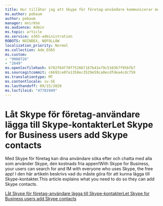 ```yaml
---
title: Hur tillåter jag att Skype för företag-användare kommunicerar med Skype-användare
ms.author: pebaum
author: pebaum
manager: mnirkhe
ms.audience: Admin
ms.topic: article
ms.service: o365-administration
ROBOTS: NOINDEX, NOFOLLOW
localization_priority: Normal
ms.collection: Adm_O365
ms.custom:
- "9000726"
- "2649"
ms.openlocfilehash: 6702f64f70f752667167b41e79c510367f95bfb7
ms.sourcegitcommit: c6692ce0fa1358ec3529e59ca0ecdfdea4cdc759
ms.translationtype: MT
ms.contentlocale: sv-SE
ms.lasthandoff: 09/15/2020
ms.locfileid: "47781949"
---
```

# <a name="let-skype-for-business-users-add-skype-contacts"></a><span data-ttu-id="a8371-102">Låt Skype för företag-användare lägga till Skype-kontakter</span><span class="sxs-lookup"><span data-stu-id="a8371-102">Let Skype for Business users add Skype contacts</span></span>

<span data-ttu-id="a8371-103">Med Skype för företag kan dina användare söka efter och chatta med alla som använder Skype, den kostnads fria appen!</span><span class="sxs-lookup"><span data-stu-id="a8371-103">With Skype for Business, your users can search for and IM with everyone who uses Skype, the free app!</span></span> <span data-ttu-id="a8371-104">I den här artikeln beskrivs vad du måste göra för att kunna lägga till Skype-kontakter.</span><span class="sxs-lookup"><span data-stu-id="a8371-104">This article explains what you need to do so they can add Skype contacts.</span></span>

[<span data-ttu-id="a8371-105">Låt Skype för företag-användare lägga till Skype-kontakter</span><span class="sxs-lookup"><span data-stu-id="a8371-105">Let Skype for Business users add Skype contacts</span></span>](https://docs.microsoft.com/skypeforbusiness/set-up-skype-for-business-online/let-skype-for-business-users-add-skype-contacts)